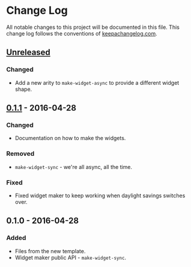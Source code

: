 # Change Log
All notable changes to this project will be documented in this file. This change log follows the conventions of [keepachangelog.com](http://keepachangelog.com/).

## [Unreleased]
### Changed
- Add a new arity to `make-widget-async` to provide a different widget shape.

## [0.1.1] - 2016-04-28
### Changed
- Documentation on how to make the widgets.

### Removed
- `make-widget-sync` - we're all async, all the time.

### Fixed
- Fixed widget maker to keep working when daylight savings switches over.

## 0.1.0 - 2016-04-28
### Added
- Files from the new template.
- Widget maker public API - `make-widget-sync`.

[Unreleased]: https://github.com/your-name/testapp/compare/0.1.1...HEAD
[0.1.1]: https://github.com/your-name/testapp/compare/0.1.0...0.1.1
